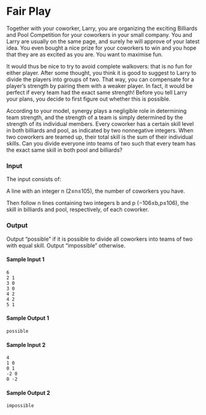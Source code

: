 # Fair Play
Together with your coworker, Larry, you are organizing the exciting Billiards and Pool Competition for your coworkers in your small company. You and Larry are usually on the same page, and surely he will approve of your latest idea. You even bought a nice prize for your coworkers to win and you hope that they are as excited as you are. You want to maximise fun.

It would thus be nice to try to avoid complete walkovers: that is no fun for either player. After some thought, you think it is good to suggest to Larry to divide the players into groups of two. That way, you can compensate for a player’s strength by pairing them with a weaker player. In fact, it would be perfect if every team had the exact same strength! Before you tell Larry your plans, you decide to first figure out whether this is possible.

According to your model, synergy plays a negligible role in determining team strength, and the strength of a team is simply determined by the strength of its individual members. Every coworker has a certain skill level in both billiards and pool, as indicated by two nonnegative integers. When two coworkers are teamed up, their total skill is the sum of their individual skills. Can you divide everyone into teams of two such that every team has the exact same skill in both pool and billiards?

### Input
The input consists of:

A line with an integer n (2≤n≤105), the number of coworkers you have.

Then follow n lines containing two integers b and p (−106≤b,p≤106), the skill in billiards and pool, respectively, of each coworker.

### Output
Output “possible” if it is possible to divide all coworkers into teams of two with equal skill. Output “impossible” otherwise.

#### Sample Input 1
```
6
2 1
3 0
3 0
4 2
4 2
5 1
```

#### Sample Output 1
```
possible
```

#### Sample Input 2
```
4
1 0
0 1
-2 0
0 -2
```

#### Sample Output 2
```
impossible
```
